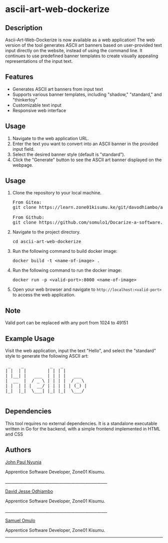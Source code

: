 <h1>ascii-art-web-dockerize</h1>

<h2>Description</h2>
<p>Ascii-Art-Web-Dockerize is now available as a web application! The web version of the tool generates ASCII art banners based on user-provided text input directly on the website, instead of using the command line. It continues to use predefined banner templates to create visually appealing representations of the input text.</p>

<h2>Features</h2>
<ul>
    <li>Generates ASCII art banners from input text</li>
    <li>Supports various banner templates, including "shadow," "standard," and "thinkertoy"</li>
    <li>Customizable text input</li>
    <li>Responsive web interface</li>
</ul>

<h2>Usage</h2>
<ol>
    <li>Navigate to the web application URL.</li>
    <li>Enter the text you want to convert into an ASCII banner in the provided input field.</li>
    <li>Select the desired banner style (default is "standard").</li>
    <li>Click the "Generate" button to see the ASCII art banner displayed on the webpage.</li>
</ol>

<h2>Usage</h2>
<ol>
    <li>Clone the repository to your local machine.</li>
    <pre>From Gitea:<br>git clone https://learn.zone01kisumu.ke/git/davodhiambo/ascii-art-web-dockerize.git<br><br>From Github:<br>git clone https://github.com/somulo1/Docarize-a-software.git</pre>
    <li>Navigate to the project directory.</li>
    <pre>cd ascii-art-web-dockerize</pre>
    <li>Run the following command to build docker image:</li>
    <pre>docker build -t &lt;name-of-image&gt; .</pre>
    <li>Run the following command to run the docker image:</li>
    <pre>docker run -p &lt;valid-port&gt;:8000 &lt;name-of-image&gt;</pre>
    <li>Open your web browser and navigate to <code>http://localhost:&lt;valid-port&gt;</code> to access the web application.</li>
</ol>

<h2>Note</h2>
<p>Valid port can be replaced with any port from 1024 to 49151</p>

<h2>Example Usage</h2>
<p>Visit the web application, input the text "Hello", and select the "standard" style to generate the following ASCII art:</p>
<pre>
 _    _          _   _          
| |  | |        | | | |         
| |__| |   ___  | | | |   ___   
|  __  |  / _ \ | | | |  / _ \  
| |  | | |  __/ | | | | | (_) |
|_|  |_|  \___| |_| |_|  \___/  
                                
                                
</pre>

<h2>Dependencies</h2>
<p>This tool requires no external dependencies. It is a standalone executable written in Go for the backend, with a simple frontend implemented in HTML and CSS</p>

<h2>Authors</h2>
<p><a href="https://learn.zone01kisumu.ke/git/johnotieno0">John Paul Nyunja</a></p>
<p>Apprentice Software Developer, Zone01 Kisumu.</p>
<p>___________________________________________________</p>
<p><a href="https://learn.zone01kisumu.ke/git/davodhiambo">David Jesse Odhiambo</a></p>
<p>Apprentice Software Developer, Zone01 Kisumu.</p>
<p>___________________________________________________</p>
<p><a href="https://learn.zone01kisumu.ke/git/somulo">Samuel Omulo</a></p>
<p>Apprentice Software Developer, Zone01 Kisumu.</p>


---